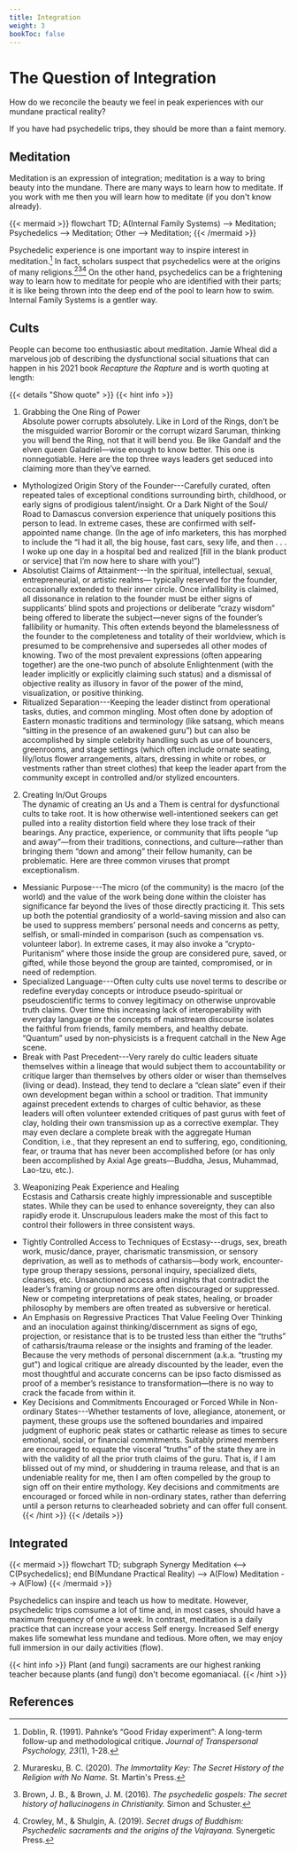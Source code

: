 ```yaml
---
title: Integration
weight: 3
bookToc: false
---
```


# The Question of Integration

How do we reconcile the beauty we feel in peak experiences with our mundane practical reality?

If you have had psychedelic trips, they should be more than a faint memory.

## Meditation

Meditation is an expression of integration; meditation is a way to
bring beauty into the mundane. There are many ways to learn how to
meditate. If you work with me then you will learn how to meditate (if you don't know already).

{{< mermaid >}}
flowchart TD;
  A(Internal Family Systems) --> Meditation;
  Psychedelics --> Meditation;
  Other --> Meditation;
{{< /mermaid >}}

Psychedelic experience is one important way to inspire interest in meditation.[^doblin1991]
In fact, scholars suspect that psychedelics were at the origins of many religions.[^muraresku2020][^brown2016][^crowley2019] On the other hand, psychedelics can be a frightening way to learn how to meditate for people who are identified with their parts; it is like being thrown into the deep end of the pool to learn how to swim. Internal Family Systems is a gentler way.

## Cults

People can become too enthusiastic about meditation. Jamie Wheal did a
marvelous job of describing the dysfunctional social situations that can
happen in his 2021 book *Recapture the Rapture* and is worth quoting at length:

{{< details "Show quote" >}}
{{< hint info >}}
1. Grabbing the One Ring of Power   
Absolute power corrupts absolutely. Like in Lord of the Rings, don’t be the misguided
warrior Boromir or the corrupt wizard Saruman, thinking you will bend the Ring, not that
it will bend you. Be like Gandalf and the elven queen Galadriel—wise enough to know
better. This one is nonnegotiable. Here are the top three ways leaders get seduced into
claiming more than they’ve earned.
  - Mythologized Origin Story of the Founder---Carefully curated, often repeated
tales of exceptional conditions surrounding birth, childhood, or early signs of prodigious
talent/insight. Or a Dark Night of the Soul/ Road to Damascus conversion experience that
uniquely positions this person to lead. In extreme cases, these are confirmed with
self-appointed name change. (In the age of info marketers, this has morphed to include the “I
had it all, the big house, fast cars, sexy life, and then . . . I woke up one day in a hospital bed
and realized [fill in the blank product or service] that I’m now here to share with you!”)
  - Absolutist Claims of Attainment---In the spiritual, intellectual, sexual,
entrepreneurial, or artistic realms— typically reserved for the founder, occasionally
extended to their inner circle. Once infallibility is claimed, all dissonance in relation to the
founder must be either signs of supplicants’ blind spots and projections or deliberate
“crazy wisdom” being offered to liberate the subject—never signs of the founder’s fallibility
or humanity. This often extends beyond the blamelessness of the founder to the
completeness and totality of their worldview, which is presumed to be comprehensive
and supersedes all other modes of knowing. Two of the most prevalent expressions (often
appearing together) are the one-two punch of absolute Enlightenment (with the leader
implicitly or explicitly claiming such status) and a dismissal of objective reality as illusory in
favor of the power of the mind, visualization, or positive thinking.
  - Ritualized Separation---Keeping the leader distinct from operational tasks, duties,
and common mingling. Most often done by adoption of Eastern monastic traditions and
terminology (like satsang, which means “sitting in the presence of an awakened guru”)
but can also be accomplished by simple celebrity handling such as use of bouncers,
greenrooms, and stage settings (which often include ornate seating, lily/lotus flower
arrangements, altars, dressing in white or robes, or vestments rather than street clothes)
that keep the leader apart from the community except in controlled and/or stylized
encounters.
2. Creating In/Out Groups   
The dynamic of creating an Us and a Them is central for dysfunctional cults to take root. It is
how otherwise well-intentioned seekers can get pulled into a reality distortion field where they
lose track of their bearings. Any practice, experience, or community that lifts people “up and
away”—from their traditions, connections, and culture—rather than bringing them “down and
among” their fellow humanity, can be problematic. Here are three common viruses that
prompt exceptionalism.
  - Messianic Purpose---The micro (of the community) is the macro (of the world)
and the value of the work being done within the cloister has significance far beyond the
lives of those directly practicing it. This sets up both the potential grandiosity of a
world-saving mission and also can be used to suppress members’ personal needs and
concerns as petty, selfish, or small-minded in comparison (such as compensation vs.
volunteer labor). In extreme cases, it may also invoke a “crypto-Puritanism” where those
inside the group are considered pure, saved, or gifted, while those beyond the group are
tainted, compromised, or in need of redemption.
  - Specialized Language---Often culty cults use novel terms to describe or redefine
everyday concepts or introduce pseudo-spiritual or pseudoscientific terms to convey
legitimacy on otherwise unprovable truth claims. Over time this increasing lack of
interoperability with everyday language or the concepts of mainstream discourse
isolates the faithful from friends, family members, and healthy debate. “Quantum” used
by non-physicists is a frequent catchall in the New Age scene.
  - Break with Past Precedent---Very rarely do cultic leaders situate themselves
within a lineage that would subject them to accountability or critique larger than
themselves by others older or wiser than themselves (living or dead). Instead, they tend
to declare a “clean slate” even if their own development began within a school or
tradition. That immunity against precedent extends to charges of cultic behavior, as
these leaders will often volunteer extended critiques of past gurus with feet of clay,
holding their own transmission up as a corrective exemplar. They may even declare a
complete break with the aggregate Human Condition, i.e., that they represent an end to
suffering, ego, conditioning, fear, or trauma that has never been accomplished before
(or has only been accomplished by Axial Age greats—Buddha, Jesus, Muhammad, Lao-tzu, etc.).
3. Weaponizing Peak Experience and Healing   
Ecstasis and Catharsis create highly impressionable and susceptible states. While they can
be used to enhance sovereignty, they can also rapidly erode it. Unscrupulous leaders
make the most of this fact to control their followers in three consistent ways.
  - Tightly Controlled Access to Techniques of Ecstasy---drugs, sex, breath work,
music/dance, prayer, charismatic transmission, or sensory deprivation, as well as to
methods of catharsis—body work, encounter-type group therapy sessions, personal
inquiry, specialized diets, cleanses, etc. Unsanctioned access and insights that
contradict the leader’s framing or group norms are often discouraged or suppressed.
New or competing interpretations of peak states, healing, or broader philosophy by
members are often treated as subversive or heretical.
  - An Emphasis on Regressive Practices That Value Feeling Over Thinking and an inoculation against thinking/discernment as signs of ego, projection, or resistance that is to be trusted less than either the “truths” of catharsis/trauma release or the insights and framing of the leader. Because the very methods of personal discernment (a.k.a. “trusting my gut”) and logical critique are already discounted by the leader, even the most thoughtful and accurate concerns can be ipso facto dismissed as proof of a member’s resistance to transformation—there is no way to crack the facade from within it.
  - Key Decisions and Commitments Encouraged or Forced While in Non-ordinary States---Whether testaments of love, allegiance, atonement, or payment,
these groups use the softened boundaries and impaired judgment of euphoric peak
states or cathartic release as times to secure emotional, social, or financial
commitments. Suitably primed members are encouraged to equate the visceral
“truths” of the state they are in with the validity of all the prior truth claims of the guru.
That is, if I am blissed out of my mind, or shuddering in trauma release, and that is an
undeniable reality for me, then I am often compelled by the group to sign off on their
entire mythology. Key decisions and commitments are encouraged or forced while in
non-ordinary states, rather than deferring until a person returns to clearheaded
sobriety and can offer full consent.
{{< /hint >}}
{{< /details >}}

## Integrated

{{< mermaid >}}
flowchart TD;
  subgraph Synergy
    Meditation <--> C(Psychedelics);
  end
  B(Mundane Practical Reality) --> A(Flow)
  Meditation --> A(Flow)
{{< /mermaid >}}

Psychedelics can inspire and teach us how to meditate. However, psychedelic trips
comsume a lot of time and, in most cases, should have a maximum frequency of once a week.
In contrast, meditation is a daily practice that can increase your access Self energy.
Increased Self energy makes life somewhat less mundane and tedious.
More often, we may enjoy full immersion in our daily activities (flow).

{{< hint info >}}
Plant (and fungi) sacraments are our highest ranking teacher because
plants (and fungi) don't become egomaniacal.
{{< /hint >}}

## References

[^doblin1991]: Doblin, R. (1991). Pahnke’s “Good Friday experiment”: A long-term follow-up and methodological critique. *Journal of Transpersonal Psychology, 23*(1), 1-28.

[^muraresku2020]: Muraresku, B. C. (2020). *The Immortality Key: The Secret History of the Religion with No Name.* St. Martin's Press.

[^brown2016]: Brown, J. B., & Brown, J. M. (2016). *The psychedelic gospels: The secret history of hallucinogens in Christianity.* Simon and Schuster.

[^crowley2019]: Crowley, M., & Shulgin, A. (2019). *Secret drugs of Buddhism: Psychedelic sacraments and the origins of the Vajrayana.* Synergetic Press.
